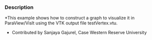 ### Description
[]([File:graphCXX.png])
*This example shows how to construct a graph to visualize it in ParaView/VisIt using the VTK output file testVertex.vtu.
* Contributed by Sanjaya Gajurel, Case Western Reserve University
